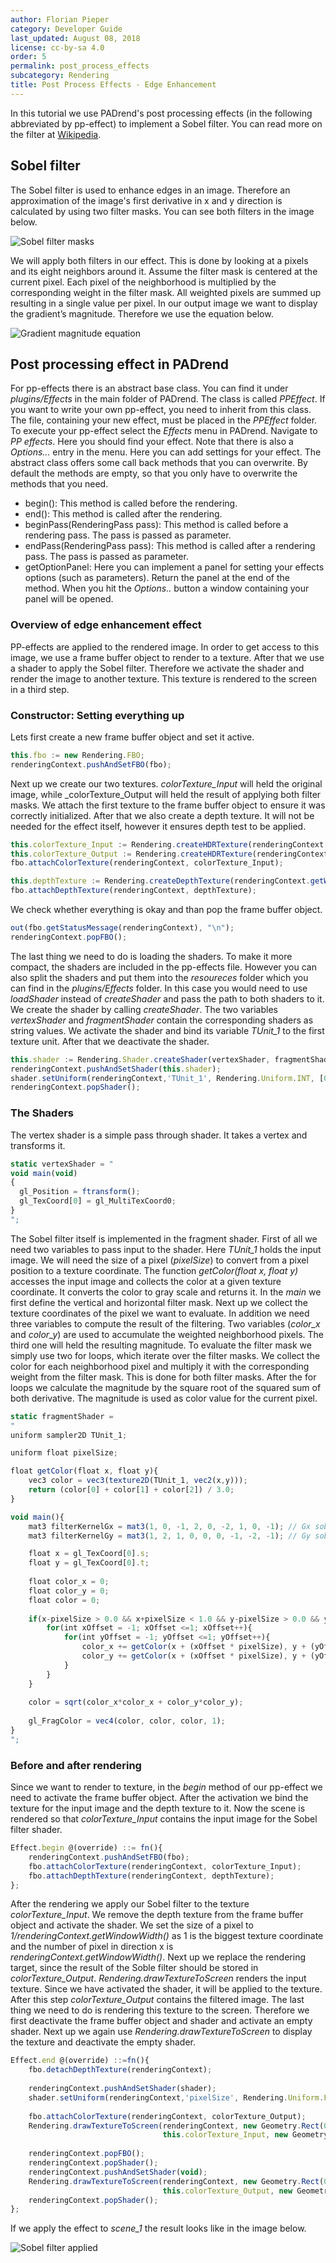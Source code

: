 ```yaml
---
author: Florian Pieper
category: Developer Guide
last_updated: August 08, 2018
license: cc-by-sa 4.0
order: 5
permalink: post_process_effects
subcategory: Rendering
title: Post Process Effects - Edge Enhancement
---
```

<!------------------------------------------------------------------------------------------------
This work is licensed under the Creative Commons Attribution-ShareAlike 4.0 International License.
 To view a copy of this license, visit http://creativecommons.org/licenses/by-sa/4.0/.
 Author: Florian Pieper (fpieper@mail.uni-paderborn.de)
 PADrend Version 1.0.0
------------------------------------------------------------------------------------------------->

In this tutorial we use PADrend's post processing effects (in the following abbreviated by pp-effect) to implement a Sobel filter.
You can read more on the filter at [Wikipedia](https://en.wikipedia.org/wiki/Sobel_operator).

## Sobel filter
The Sobel filter is used to enhance edges in an image.
Therefore an approximation of the image's first derivative in x and y direction is calculated by using two filter masks.
You can see both filters in the image below.

![Sobel filter masks](sobel.png)

We will apply both filters in our effect.
This is done by looking at a pixels and its eight neighbors around it.
Assume the filter mask is centered at the current pixel.
Each pixel of the neighborhood is multiplied by the corresponding weight in the filter mask.
All weighted pixels are summed up resulting in a single value per pixel.
In our output image we want to display the gradient’s magnitude.
Therefore we use the equation below.

![Gradient magnitude equation](gradient_magnitude.png)


## Post processing effect in PADrend
For pp-effects there is an abstract base class.
You can find it under _plugins/Effects_ in the main folder of PADrend.
The class is called _PPEffect_.
If you want to write your own pp-effect, you need to inherit from this class.
The file, containing your new effect, must be placed in the _PPEffect_ folder.
To execute your pp-effect select the _Effects_ menu in PADrend.
Navigate to _PP effects_.
Here you should find your effect.
Note that there is also a _Options..._ entry in the menu.
Here you can add settings for your effect.
The abstract class offers some call back methods that you can overwrite.
By default the methods are empty, so that you only have to overwrite the methods that you need.

* begin(): This method is called before the rendering.
* end(): This method is called after the rendering.
* beginPass(RenderingPass pass): This method is called before a rendering pass. The pass is passed as parameter.
* endPass(RenderingPass pass): This method is called after a rendering pass. The pass is passed as parameter.
* getOptionPanel: Here you can implement a panel for setting your effects options (such as parameters). Return the panel at the end of the method. When you hit the _Options.._ button a window containing your panel will be opened.

### Overview of edge enhancement effect
PP-effects are applied to the rendered image.
In order to get access to this image, we use a frame buffer object to render to a texture.
After that we use a shader to apply the Sobel filter.
Therefore we activate the shader and render the image to another texture.
This texture is rendered to the screen in a third step.

### Constructor: Setting everything up
Lets first create a new frame buffer object and set it active.

<!---INCLUDE src=SobelFilter.escript, start=62, end=63--->
<!---BEGINN_CODESECTION--->
<!---Automaticly generated section. Do not edit!!!--->
```js
this.fbo := new Rendering.FBO;
renderingContext.pushAndSetFBO(fbo);
```
<!---END_CODESECTION--->

Next up we create our two textures.
_colorTexture_Input_ will held the original image, while _colorTexture_Output will held the result of applying both filter masks.
We attach the first texture to the frame buffer object to ensure it was correctly initialized.
After that we also create a depth texture.
It will not be needed for the effect itself, however it ensures depth test to be applied.

<!---INCLUDE src=SobelFilter.escript, start=65, end=70--->
<!---BEGINN_CODESECTION--->
<!---Automaticly generated section. Do not edit!!!--->
```js
this.colorTexture_Input := Rendering.createHDRTexture(renderingContext.getWindowWidth(), renderingContext.getWindowHeight(), true);
this.colorTexture_Output := Rendering.createHDRTexture(renderingContext.getWindowWidth(), renderingContext.getWindowHeight(), true);
fbo.attachColorTexture(renderingContext, colorTexture_Input);

this.depthTexture := Rendering.createDepthTexture(renderingContext.getWindowWidth(), renderingContext.getWindowHeight());
fbo.attachDepthTexture(renderingContext, depthTexture);
```
<!---END_CODESECTION--->

We check whether everything is okay and than pop the frame buffer object.

<!---INCLUDE src=SobelFilter.escript, start=72, end=73--->
<!---BEGINN_CODESECTION--->
<!---Automaticly generated section. Do not edit!!!--->
```js
out(fbo.getStatusMessage(renderingContext), "\n");
renderingContext.popFBO();
```
<!---END_CODESECTION--->

The last thing we need to do is loading the shaders.
To make it more compact, the shaders are included in the pp-effects file.
However you can also split the shaders and put them into the _resoureces_ folder which you can find in the _plugins/Effects_ folder.
In this case you would need to use _loadShader_ instead of _createShader_ and pass the path to both shaders to it.
We create the shader by calling _createShader_.
The two variables _vertexShader_ and _fragmentShader_ contain the corresponding shaders as string values.
We activate the shader and bind its variable _TUnit_1_ to the first texture unit.
After that we deactivate the shader.

<!---INCLUDE src=SobelFilter.escript, start=75, end=78--->
<!---BEGINN_CODESECTION--->
<!---Automaticly generated section. Do not edit!!!--->
```js
this.shader := Rendering.Shader.createShader(vertexShader, fragmentShader);
renderingContext.pushAndSetShader(this.shader);
shader.setUniform(renderingContext,'TUnit_1', Rendering.Uniform.INT, [0]) ;
renderingContext.popShader();
```
<!---END_CODESECTION--->

### The Shaders
The vertex shader is a simple pass through shader.
It takes a vertex and transforms it.

<!---INCLUDE src=SobelFilter.escript, start=14, end=20--->
<!---BEGINN_CODESECTION--->
<!---Automaticly generated section. Do not edit!!!--->
```js
static vertexShader = "
void main(void)
{
  gl_Position = ftransform();
  gl_TexCoord[0] = gl_MultiTexCoord0;
}
";
```
<!---END_CODESECTION--->

The Sobel filter itself is implemented in the fragment shader.
First of all we need two variables to pass input to the shader.
Here _TUnit_1_ holds the input image.
We will need the size of a pixel (_pixelSize_) to convert from a pixel position to a texture coordinate.
The function _getColor(float x, float y)_ accesses the input image and collects the color at a given texture coordinate.
It converts the color to gray scale and returns it.
In the _main_ we first define the vertical and horizontal filter mask.
Next up we collect the texture coordinates of the pixel we want to evaluate.
In addition we need three variables to compute the result of the filtering.
Two variables (_color_x_ and _color_y_) are used to accumulate the weighted neighborhood pixels.
The third one will held the resulting magnitude.
To evaluate the filter mask we simply use two for loops, which iterate over the filter masks.
We collect the color for each neighborhood pixel and multiply it with the corresponding weight from the filter mask.
This is done for both filter masks.
After the for loops we calculate the magnitude by the square root of the squared sum of both derivative.
The magnitude is used as color value for the current pixel.

<!---INCLUDE src=SobelFilter.escript, start=22, end=57--->
<!---BEGINN_CODESECTION--->
<!---Automaticly generated section. Do not edit!!!--->
```js
static fragmentShader = 
"
uniform sampler2D TUnit_1;

uniform float pixelSize;

float getColor(float x, float y){
    vec3 color = vec3(texture2D(TUnit_1, vec2(x,y)));
    return (color[0] + color[1] + color[2]) / 3.0;
}

void main(){
    mat3 filterKernelGx = mat3(1, 0, -1, 2, 0, -2, 1, 0, -1); // Gx sobel filter mask
    mat3 filterKernelGy = mat3(1, 2, 1, 0, 0, 0, -1, -2, -1); // Gy sobel filter mask

    float x = gl_TexCoord[0].s;
    float y = gl_TexCoord[0].t;
    
    float color_x = 0;
    float color_y = 0;
    float color = 0;
    
    if(x-pixelSize > 0.0 && x+pixelSize < 1.0 && y-pixelSize > 0.0 && y+pixelSize < 1.0){
        for(int xOffset = -1; xOffset <=1; xOffset++){
            for(int yOffset = -1; yOffset <=1; yOffset++){
                color_x += getColor(x + (xOffset * pixelSize), y + (yOffset * pixelSize)) * filterKernelGx[xOffset + 1][yOffset + 1];
                color_y += getColor(x + (xOffset * pixelSize), y + (yOffset * pixelSize)) * filterKernelGy[xOffset + 1][yOffset + 1];
            }
        }
    }
    
    color = sqrt(color_x*color_x + color_y*color_y);
    
    gl_FragColor = vec4(color, color, color, 1);
}
";
```
<!---END_CODESECTION--->

### Before and after rendering
Since we want to render to texture, in the _begin_ method of our pp-effect we need to activate the frame buffer object.
After the activation we bind the texture for the input image and the depth texture to it.
Now the scene is rendered so that _colorTexture_Input_ contains the input image for the Sobel filter shader.

<!---INCLUDE src=SobelFilter.escript, start=82, end=86--->
<!---BEGINN_CODESECTION--->
<!---Automaticly generated section. Do not edit!!!--->
```js
Effect.begin @(override) ::= fn(){
    renderingContext.pushAndSetFBO(fbo);
    fbo.attachColorTexture(renderingContext, colorTexture_Input);
    fbo.attachDepthTexture(renderingContext, depthTexture);
};
```
<!---END_CODESECTION--->

After the rendering we apply our Sobel filter to the texture _colorTexture_Input_.
We remove the depth texture from the frame buffer object and activate the shader.
We set the size of a pixel to _1/renderingContext.getWindowWidth()_ as 1 is the biggest texture coordinate and the number of pixel in direction x is _renderingContext.getWindowWidth()_.
Next up we replace the rendering target, since the result of the Soble filter should be stored in _colorTexture_Output_.
_Rendering.drawTextureToScreen_ renders the input texture.
Since we have activated the shader, it will be applied to the texture.
After this step _colorTexture_Output_ contains the filtered image.
The last thing we need to do is rendering this texture to the screen.
Therefore we first deactivate the frame buffer object and shader and activate an empty shader.
Next up we again use _Rendering.drawTextureToScreen_ to display the texture and deactivate the empty shader.

<!---INCLUDE src=SobelFilter.escript, start=89, end=105--->
<!---BEGINN_CODESECTION--->
<!---Automaticly generated section. Do not edit!!!--->
```js
Effect.end @(override) ::=fn(){
    fbo.detachDepthTexture(renderingContext);
    
    renderingContext.pushAndSetShader(shader);
    shader.setUniform(renderingContext,'pixelSize', Rendering.Uniform.FLOAT, [1.0/renderingContext.getWindowWidth()]) ;
    
    fbo.attachColorTexture(renderingContext, colorTexture_Output);
    Rendering.drawTextureToScreen(renderingContext, new Geometry.Rect(0,0,renderingContext.getWindowWidth(), renderingContext.getWindowHeight()),
                                  this.colorTexture_Input, new Geometry.Rect(0,0,1,1));
    
    renderingContext.popFBO();
    renderingContext.popShader();
    renderingContext.pushAndSetShader(void);
    Rendering.drawTextureToScreen(renderingContext, new Geometry.Rect(0,0,renderingContext.getWindowWidth(), renderingContext.getWindowHeight()),
                                  this.colorTexture_Output, new Geometry.Rect(0,0,1,1));
    renderingContext.popShader();
};
```
<!---END_CODESECTION--->

If we apply the effect to _scene_1_ the result looks like in the image below.

![Sobel filter applied](filtered_image.png)

